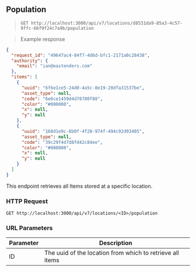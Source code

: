 ## Population

> `GET http://localhost:3000/api/v7/locations/d8531da9-85a3-4c57-9ffc-66f9f24c7a9b/population`

> Example response

```json
{
  "request_id": "49647ac4-84f7-4d6d-bfc1-2171a0c28438",
  "authority": {
    "email": "ian@eastenders.com"
  },
  "items": [
    {
      "uuid": "6f6e1ce5-24d0-4a5c-8e19-28dfa31537be",
      "asset_type": null,
      "code": "6e6ce1459d4d78780f88",
      "color": "#000000",
      "x": null,
      "y": null
    },
    {
      "uuid": "168d1e9c-8b0f-4f28-974f-494c92d93405",
      "asset_type": null,
      "code": "39c29f4d7d8fd42c84ee",
      "color": "#000000",
      "x": null,
      "y": null
    }
  ]
}
```

This endpoint retrieves all Items stored at a specific location.

### HTTP Request

`GET http://localhost:3000/api/v7/locations/<ID>/population`

### URL Parameters

Parameter | Description
--------- | -----------
ID | The uuid of the location from which to retrieve all items
